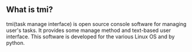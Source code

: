 ## What is tmi? ##
tmi(task manage interface) is open source console software for managing user's
tasks.  It provides some manage method and text-based user interface.  This software is
developed for the various Linux OS and by python.

